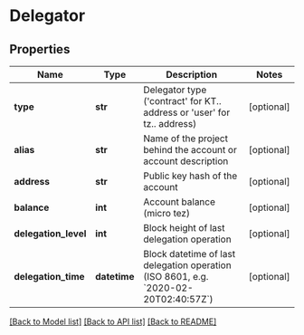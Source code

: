 # Delegator

## Properties
Name | Type | Description | Notes
------------ | ------------- | ------------- | -------------
**type** | **str** | Delegator type (&#x27;contract&#x27; for KT.. address or &#x27;user&#x27; for tz.. address) | [optional] 
**alias** | **str** | Name of the project behind the account or account description | [optional] 
**address** | **str** | Public key hash of the account | [optional] 
**balance** | **int** | Account balance (micro tez) | [optional] 
**delegation_level** | **int** | Block height of last delegation operation | [optional] 
**delegation_time** | **datetime** | Block datetime of last delegation operation (ISO 8601, e.g. &#x60;2020-02-20T02:40:57Z&#x60;) | [optional] 

[[Back to Model list]](../README.md#documentation-for-models) [[Back to API list]](../README.md#documentation-for-api-endpoints) [[Back to README]](../README.md)

